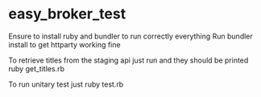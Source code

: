 # easy_broker_test

Ensure to install ruby and bundler to run correctly everything
Run bundler install to get httparty working fine


To retrieve titles from the staging api just run and they should be printed
ruby get_titles.rb 

To run unitary test just 
ruby test.rb